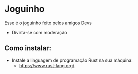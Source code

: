 # Joguinho
Esse é o joguinho feito pelos amigos Devs
- Divirta-se com moderação

## Como instalar:
- Instale a linguagem de programação Rust na sua máquina:
    - https://www.rust-lang.org/
